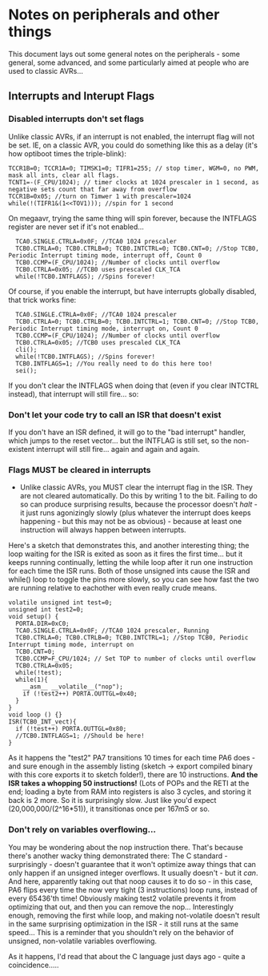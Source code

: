 # Notes on peripherals and other things
This document lays out some general notes on the peripherals - some general, some advanced, and some particularly aimed at people who are used to classic AVRs...

## Interrupts and Interupt Flags

### Disabled interrupts don't set flags
Unlike classic AVRs, if an interrupt is not enabled, the interrupt flag will not be set. IE, on a classic AVR, you could do something like this as a delay (it's how optiboot times the triple-blink):
```
TCCR1B=0; TCCR1A=0; TIMSK1=0; TIFR1=255; // stop timer, WGM=0, no PWM, mask all ints, clear all flags.
TCNT1=-(F_CPU/1024); // timer clocks at 1024 prescaler in 1 second, as negative sets count that far away from overflow
TCCR1B=0x05; //turn on Timwer 1 with prescaler=1024
while(!(TIFR1&(1<<TOV1))); //spin for 1 second
```
On megaavr, trying the same thing will spin forever, because the INTFLAGS register are never set if it's not enabled... 
```
  TCA0.SINGLE.CTRLA=0x0F; //TCA0 1024 prescaler
  TCB0.CTRLA=0; TCB0.CTRLB=0; TCB0.INTCTRL=0; TCB0.CNT=0; //Stop TCB0, Periodic Interrupt timing mode, interrupt off, Count 0
  TCB0.CCMP=(F_CPU/1024); //Number of clocks until overflow
  TCB0.CTRLA=0x05; //TCB0 uses prescaled CLK_TCA
  while(!TCB0.INTFLAGS); //Spins forever!
```
Of course, if you enable the interrupt, but have interrupts globally disabled, that trick works fine:

```
  TCA0.SINGLE.CTRLA=0x0F; //TCA0 1024 prescaler
  TCB0.CTRLA=0; TCB0.CTRLB=0; TCB0.INTCTRL=1; TCB0.CNT=0; //Stop TCB0, Periodic Interrupt timing mode, interrupt on, Count 0
  TCB0.CCMP=(F_CPU/1024); //Number of clocks until overflow
  TCB0.CTRLA=0x05; //TCB0 uses prescaled CLK_TCA
  cli();
  while(!TCB0.INTFLAGS); //Spins forever!
  TCB0.INTFLAGS=1; //You really need to do this here too!
  sei();
```

If you don't clear the INTFLAGS when doing that (even if you clear INTCTRL instead), that interrupt will still fire... so:

### Don't let your code try to call an ISR that doesn't exist

If you don't have an ISR defined, it will go to the "bad interrupt" handler, which jumps to the reset vector... but the INTFLAG is still set, so the non-existent interrupt will still fire... again and again and again.



### Flags MUST be cleared in interrupts
* Unlike classic AVRs, you MUST clear the interrupt flag in the ISR. They are not cleared automatically. Do this by writing 1 to the bit. Failing to do so can produce surprising results, because the processor doesn't *halt* - it just runs agonizingly slowly (plus whatever the interrupt does keeps happening - but this may not be as obvious) - because at least one instruction will always happen between interrupts. 

Here's a sketch that demonstrates this, and another interesting thing; the loop waiting for the ISR is exited as soon as it fires the first time... but it keeps running continually, letting the while loop after it run one instruction for each time the ISR runs. Both of those unsigned ints cause the ISR and while() loop to toggle the pins more slowly, so you can see how fast the two are running relative to eachother with even really crude means.

```
volatile unsigned int test=0;
unsigned int test2=0;
void setup() {
  PORTA.DIR=0xC0;
  TCA0.SINGLE.CTRLA=0x0F; //TCA0 1024 prescaler, Running
  TCB0.CTRLA=0; TCB0.CTRLB=0; TCB0.INTCTRL=1; //Stop TCB0, Periodic Interrupt timing mode, interrupt on
  TCB0.CNT=0;
  TCB0.CCMP=F_CPU/1024; // Set TOP to number of clocks until overflow
  TCB0.CTRLA=0x05;
  while(!test);
  while(1){
    __asm__ __volatile__("nop");
    if (!test2++) PORTA.OUTTGL=0x40;
  }
}
void loop () {}
ISR(TCB0_INT_vect){
  if (!test++) PORTA.OUTTGL=0x80;
  //TCB0.INTFLAGS=1; //Should be here!
}

```

As it happens the "test2" PA7 transitions 10 times for each time PA6 does - and sure enough in the assembly listing (sketch -> export compiled binary with this core exports it to sketch folder!), there are 10 instructions. **And the ISR takes a whopping 50 instructions!** (Lots of POPs and the RETI at the end; loading a byte from RAM into registers is also 3 cycles, and storing it back is 2 more. So it is surprisingly slow. Just like you'd expect (20,000,000/(2^16*51)), it transitionas once per 167mS or so.

### Don't rely on variables overflowing...
You may be wondering about the nop instruction there. 
That's because there's another wacky thing demonstrated there: The C standard - surprisingly - doesn't guarantee that it won't optimize away things that can only happen if an unsigned integer overflows. It usually doesn't - but it *can*. And here, apparently taking out that noop causes it to do so - in this case, PA6 flips every time the now very tight (3 instructions) loop runs, instead of every 65436'th time! Obviously making test2 volatile prevents it from optimizing that out, and then you can remove the nop... Interestingly enough, removing the first while loop, and making not-volatile doesn't result in the same surprising optimization in the ISR - it still runs at the same speed... This is a reminder that you shouldn't rely on the behavior of unsigned, non-volatile variables overflowing. 

As it happens, I'd read that about the C language just days ago - quite a coincidence.....


